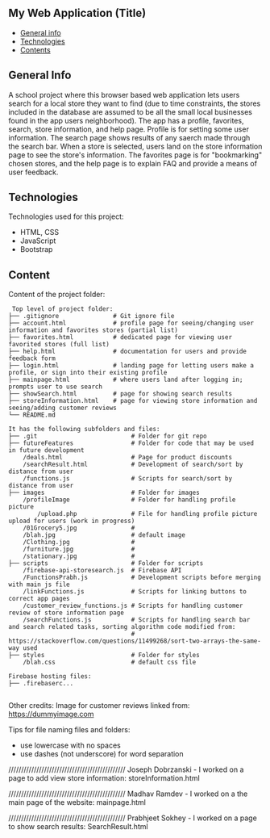 ## My Web Application (Title)

* [General info](#general-info)
* [Technologies](#technologies)
* [Contents](#content)

## General Info
A school project where this browser based web application lets users search for a local store they want to find (due to time constraints, the stores included in the database are assumed to be all the small local businesses found in the app users neighborhood). The app has a profile, favorites, search, store information, and help page. Profile is for setting some user information. The search page shows results of any saerch made through the search bar. When a store is selected, users land on the store information page to see the store's information. The favorites page is for "bookmarking" chosen stores, and the help page is to explain FAQ and provide a means of user feedback.
	
## Technologies
Technologies used for this project:
* HTML, CSS
* JavaScript
* Bootstrap 
	
## Content
Content of the project folder:

```
 Top level of project folder: 
├── .gitignore               # Git ignore file
├── account.html             # profile page for seeing/changing user information and favorites stores (partial list)
├── favorites.html           # dedicated page for viewing user favorited stores (full list)
├── help.html                # documentation for users and provide feedback form
├── login.html               # landing page for letting users make a profile, or sign into their existing profile
├── mainpage.html            # where users land after logging in; prompts user to use search
├── showSearch.html          # page for showing search results
├── storeInformation.html    # page for viewing store information and seeing/adding customer reviews
└── README.md

It has the following subfolders and files:
├── .git                          # Folder for git repo
├── futureFeatures                # Folder for code that may be used in future development
    /deals.html                   # Page for product discounts
    /searchResult.html            # Development of search/sort by distance from user
    /functions.js                 # Scripts for search/sort by distance from user
├── images                        # Folder for images
    /profileImage                 # Folder for handling profile picture
        /upload.php               # File for handling profile picture upload for users (work in progress)
    /01Grocery5.jpg               # 
    /blah.jpg                     # default image
    /Clothing.jpg                 # 
    /furniture.jpg                # 
    /stationary.jpg               # 
├── scripts                       # Folder for scripts
    /firebase-api-storesearch.js  # Firebase API
    /FunctionsPrabh.js            # Development scripts before merging with main js file
    /linkFunctions.js             # Scripts for linking buttons to correct app pages
    /customer_review_functions.js # Scripts for handling customer review of store information page
    /searchFunctions.js           # Scripts for handling search bar and search related tasks, sorting algorithm code modified from: 
                                  #   https://stackoverflow.com/questions/11499268/sort-two-arrays-the-same-way used
├── styles                        # Folder for styles
    /blah.css                     # default css file

Firebase hosting files: 
├── .firebaserc...


```

Other credits:
Image for customer reviews linked from: https://dummyimage.com


Tips for file naming files and folders:
* use lowercase with no spaces
* use dashes (not underscore) for word separation

/\/\/\/\/\/\/\/\/\/\/\/\/\/\/\/\/\/\/\/\/\/\/\/\/\/\/\/\/\/\/\/\/\/\/\/\/\/\/\/\/\/\/\/\/\/
Joseph Dobrzanski - I worked on a page to add view store information: storeInformation.html

/\/\/\/\/\/\/\/\/\/\/\/\/\/\/\/\/\/\/\/\/\/\/\/\/\/\/\/\/\/\/\/\/\/\/\/\/\/\/\/\/\/\/\/\/\/
Madhav Ramdev - I worked on a the main page of the website: mainpage.html

/\/\/\/\/\/\/\/\/\/\/\/\/\/\/\/\/\/\/\/\/\/\/\/\/\/\/\/\/\/\/\/\/\/\/\/\/\/\/\/\/\/\/\/\/\/
Prabhjeet Sokhey - I worked on a page to show search results: SearchResult.html


